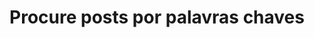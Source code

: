 ---
view: categories
title: Procure posts por palavras chaves
excerpt: Categorias e tags para você encontrar mais rápido o que deseja
---